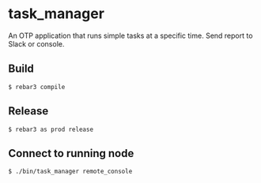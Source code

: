 task_manager
=====

An OTP application that runs simple tasks at a specific time.
Send report to Slack or console.

Build
-----

    $ rebar3 compile

Release
-----
    $ rebar3 as prod release

Connect to running node
-----
    $ ./bin/task_manager remote_console